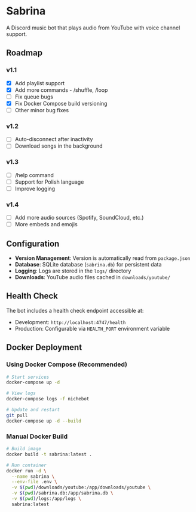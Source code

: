 # Sabrina

A Discord music bot that plays audio from YouTube with voice channel support.

## Roadmap

### v1.1
- [x] Add playlist support
- [x] Add more commands - /shuffle, /loop
- [ ] Fix queue bugs
- [x] Fix Docker Compose build versioning
- [ ] Other minor bug fixes

### v1.2
- [ ] Auto-disconnect after inactivity
- [ ] Download songs in the background

### v1.3
- [ ] /help command
- [ ] Support for Polish language
- [ ] Improve logging

### v1.4
- [ ] Add more audio sources (Spotify, SoundCloud, etc.)
- [ ] More embeds and emojis

## Configuration

- **Version Management**: Version is automatically read from `package.json`
- **Database**: SQLite database (`sabrina.db`) for persistent data
- **Logging**: Logs are stored in the `logs/` directory
- **Downloads**: YouTube audio files cached in `downloads/youtube/`

## Health Check

The bot includes a health check endpoint accessible at:

- Development: `http://localhost:4747/health`
- Production: Configurable via `HEALTH_PORT` environment variable

## Docker Deployment

### Using Docker Compose (Recommended)

```bash
# Start services
docker-compose up -d

# View logs
docker-compose logs -f nichebot

# Update and restart
git pull
docker-compose up -d --build
```

### Manual Docker Build

```bash
# Build image
docker build -t sabrina:latest .

# Run container
docker run -d \
  --name sabrina \
  --env-file .env \
  -v $(pwd)/downloads/youtube:/app/downloads/youtube \
  -v $(pwd)/sabrina.db:/app/sabrina.db \
  -v $(pwd)/logs:/app/logs \
  sabrina:latest
```
